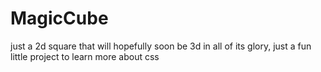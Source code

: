 # MagicCube
just a 2d square that will hopefully soon be 3d in all of its glory, just a fun little project to learn more about css
